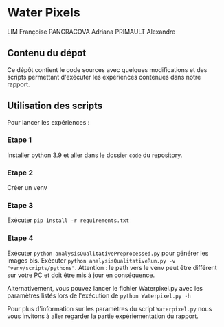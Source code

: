 # Water Pixels 

LIM Françoise
PANGRACOVA Adriana
PRIMAULT Alexandre

## Contenu du dépot 

Ce dépôt contient le code sources avec quelques modifications et des scripts permettant d'exécuter les expériences contenues dans notre rapport. 

## Utilisation des scripts
Pour lancer les expériences : 
### Etape 1
Installer python 3.9 et aller dans le dossier `code` du repository.

### Etape 2
Créer un venv

### Etape 3
Exécuter `pip install -r requirements.txt`

### Etape 4
Exécuter `python analysisQualitativePreprocessed.py` pour générer les images bis.
Exécuter `python analysisQualitativeRun.py -v "venv/scripts/pythons"`. Attention : le path vers le venv peut être différent sur votre PC et doit être mis à jour en conséquence.

Alternativement, vous pouvez lancer le fichier Waterpixel.py avec les paramètres listés lors de l'exécution de `python Waterpixel.py -h`

Pour plus d'information sur les paramètres du script `Waterpixel.py` nous vous invitons à aller regarder la partie expériementation du rapport. 
